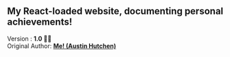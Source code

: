 <h2>My React-loaded website, documenting personal achievements!</h2> Version : <b> 1.0 🙌🏽 </b>
<br/> Original Author: <u><b>Me! (Austin Hutchen) </b></u> 

